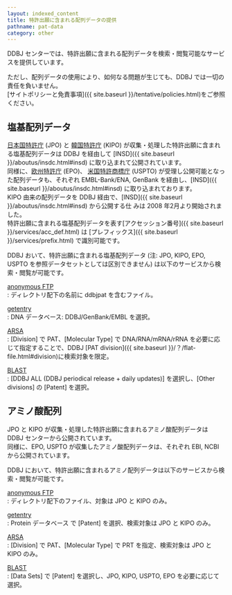 ```yaml
---
layout: indexed_content
title: 特許出願に含まれる配列データの提供
pathname: pat-data
category: other
---
```


DDBJ センターでは、特許出願に含まれる配列データを検索・閲覧可能なサービスを提供しています。

ただし、配列データの使用により、如何なる問題が生じても、DDBJ では一切の責任を負いません。  
[サイトポリシーと免責事項]({{ site.baseurl }}/tentative/policies.html)をご参照ください。

## 塩基配列データ

[日本国特許庁](//www.jpo.go.jp/index.html) (JPO) と [韓国特許庁](//www.kipo.go.kr/) (KIPO) が収集・処理した特許出願に含まれる塩基配列データは DDBJ を経由して [INSD]({{ site.baseurl }}/aboutus/insdc.html#insd) に取り込まれて公開されています。  
同様に、[欧州特許庁](//www.epo.org/index.html) (EPO)、 [米国特許商標庁](https://www.uspto.gov/) (USPTO) が受理し公開可能となった配列データも、それぞれ EMBL-Bank/ENA, GenBank を経由し、[INSD]({{ site.baseurl }}/aboutus/insdc.html#insd) に取り込まれております。   
KIPO 由来の配列データを DDBJ 経由で、[INSD]({{ site.baseurl }}/aboutus/insdc.html#insd) から公開する仕 みは 2008 年2月より開始されました。   
特許出願に含まれる塩基配列データを表す[アクセッション番号]({{ site.baseurl }}/services/acc_def.html) は [プレフィックス]({{ site.baseurl }}/services/prefix.html) で識別可能です。

DDBJ おいて、特許出願に含まれる塩基配列データ (注: JPO, KIPO, EPO, USPTO
を参照データセットとしては区別できません) は以下のサービスから検索・閲覧が可能です。

[anonymous FTP](ftp://ftp.ddbj.nig.ac.jp/ddbj_database/ddbj/)  
: ディレクトリ配下の名前に ddbjpat を含むファイル。

[getentry](http://getentry.ddbj.nig.ac.jp/top-j.html)  
: DNA データベース: DDBJ/GenBank/EMBL を選択。

[ARSA](http://ddbj.nig.ac.jp/arsa/advanced_search?lang=ja)  
: [Division] で PAT、[Molecular Type] で DNA/RNA/mRNA/rRNA を必要に応じて指定することで、DDBJ [PAT division]({{ site.baseurl }}/？/flat-file.html#division)に検索対象を限定。

[BLAST](http://blast.ddbj.nig.ac.jp/blastn?lang=ja)  
: [DDBJ ALL (DDBJ periodical release + daily updates)] を選択し、[Other divisions] の [Patent] を選択。

## アミノ酸配列

JPO と KIPO が収集・処理した特許出願に含まれるアミノ酸配列データは DDBJ センターから公開されています。  
同様に、EPO, USPTO が収集したアミノ酸配列データは、それぞれ EBI, NCBI から公開されています。

DDBJ において、特許出願に含まれるアミノ配列データは以下のサービスから検索・閲覧が可能です。

[anonymous FTP](ftp://ftp.ddbj.nig.ac.jp/ddbj_database/patent/)  
: ディレクトリ配下のファイル、対象は JPO と KIPO のみ。

[getentry](http://getentry.ddbj.nig.ac.jp/top-j.html)  
: Protein データベース で [Patent] を選択、検索対象は JPO と KIPO のみ。

[ARSA](http://ddbj.nig.ac.jp/arsa/?lang=ja)  
: [Division] で PAT、[Molecular Type] で PRT を指定、検索対象は JPO と KIPO のみ。

[BLAST](http://blast.ddbj.nig.ac.jp/blastp?lang=ja)  
: [Data Sets] で [Patent] を選択し、JPO, KIPO, USPTO, EPO を必要に応じて選択。

